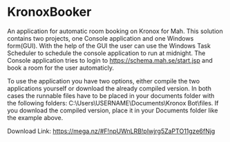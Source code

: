 # KronoxBooker
An application for automatic room booking on Kronox for Mah.
This solution contains two projects, one Console application and one Windows form(GUI). With the help of the GUI the user can use the
Windows Task Scheduler to schedule the console application to run at midnight. The Console application tries to login to https://schema.mah.se/start.jsp
and book a room for the user automaticly.

To use the application you have two options, either compile the two applications yourself or download the already compiled version. In both cases the runnable files have to be placed in your documents folder with the following folders:
C:\Users\USERNAME\Documents\Kronox Bot\files. If you download the compiled version, place it in your Documents folder like the example above.

Download Link: https://mega.nz/#F!npUWnLRB!pIwjrg5ZaPTO11gze6fNjg